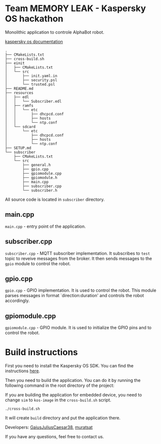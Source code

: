 # Team MEMORY LEAK - Kaspersky OS hackathon

Monolithic application to controle AlphaBot robot.

[kaspersky os documentation](https://docs.kasperskyos.com/)

```
.
├── CMakeLists.txt
├── cross-build.sh
├── einit
│   ├── CMakeLists.txt
│   └── src
│       ├── init.yaml.in
│       ├── security.psl
│       └── trusted.psl
├── README.md
├── resources
│   ├── edl
│   │   └── Subscriber.edl
│   ├── ramfs
│   │   └── etc
│   │       ├── dhcpcd.conf
│   │       ├── hosts
│   │       └── ntp.conf
│   └── sdcard
│       └── etc
│           ├── dhcpcd.conf
│           ├── hosts
│           └── ntp.conf
├── SETUP.md
└── subscriber
    ├── CMakeLists.txt
    └── src
        ├── general.h
        ├── gpio.cpp
        ├── gpiomodule.cpp
        ├── gpiomodule.h
        ├── main.cpp
        ├── subscriber.cpp
        └── subscriber.h
```    

All source code is located in `subscriber` directory.

## main.cpp
`main.cpp` - entry point of the application.

## subscriber.cpp
`subscriber.cpp` - MQTT subscriber implementation. It subscribes to `test` topic to reveive messages from the broker. It then sends messages to the `gpio` module to control the robot.

## gpio.cpp
`gpio.cpp` - GPIO implementation. It is used to control the robot. This module parses messages in format `direction:duration' and controls the robot accordingly.

## gpiomodule.cpp
`gpiomodule.cpp` - GPIO module. It is used to initialize the GPIO pins and to control the robot.


# Build instructions

First you need to install the Kaspersky OS SDK. You can find the instructions [here](https://docs.kasperskyos.com/).

Then you need to build the application. You can do it by running the following command in the root directory of the project:

If you are building the application for embedded device, you need to change `sim` to `kos-image` in the `cross-build.sh` script.

```
./cross-build.sh
```
It will create `build` directory and put the application there.

Developers: [GaiusJuliusCaesar38](https://github.com/GaiusJuliusCaesar38), [muratsat](https://github.com/muratsat)

If you have any questions, feel free to contact us.